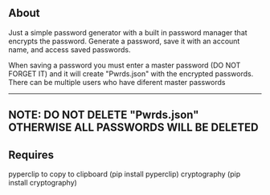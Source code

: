 About
-----
Just a simple password generator with a built in password manager that encrypts the password. Generate a password, save it with an account name, and access saved passwords.

When saving a password you must enter a master password (DO NOT FORGET IT) and it will create "Pwrds.json" with the encrypted passwords. There can be multiple users who have diferent master passwords

------------------------------------------------------------------------
NOTE: DO NOT DELETE "Pwrds.json" OTHERWISE ALL PASSWORDS WILL BE DELETED
------------------------------------------------------------------------

Requires	
--------
pyperclip to copy to clipboard (pip install pyperclip)
cryptography (pip install cryptography)
